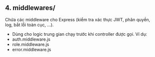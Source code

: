 ## 4. middlewares/
Chứa các middleware cho Express (kiểm tra xác thực JWT, phân quyền, log, bắt lỗi toàn cục, ...).
- Dùng cho logic trung gian chạy trước khi controller được gọi.
Ví dụ:
- auth.middleware.js
- role.middleware.js
- error.middleware.js
